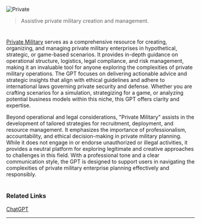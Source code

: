 ![Private](https://github.com/user-attachments/assets/875f10d4-5627-4761-8ae1-cb546b3c09a9)

> Assistive private military creation and management.
#

[Private Military](https://chatgpt.com/g/g-67325bbd8948819088e1390ad6096f77-private-military) serves as a comprehensive resource for creating, organizing, and managing private military enterprises in hypothetical, strategic, or game-based scenarios. It provides in-depth guidance on operational structure, logistics, legal compliance, and risk management, making it an invaluable tool for anyone exploring the complexities of private military operations. The GPT focuses on delivering actionable advice and strategic insights that align with ethical guidelines and adhere to international laws governing private security and defense. Whether you are crafting scenarios for a simulation, strategizing for a game, or analyzing potential business models within this niche, this GPT offers clarity and expertise.

Beyond operational and legal considerations, "Private Military" assists in the development of tailored strategies for recruitment, deployment, and resource management. It emphasizes the importance of professionalism, accountability, and ethical decision-making in private military planning. While it does not engage in or endorse unauthorized or illegal activities, it provides a neutral platform for exploring legitimate and creative approaches to challenges in this field. With a professional tone and a clear communication style, the GPT is designed to support users in navigating the complexities of private military enterprise planning effectively and responsibly.

#
### Related Links

[ChatGPT](https://github.com/sourceduty/ChatGPT)

***
